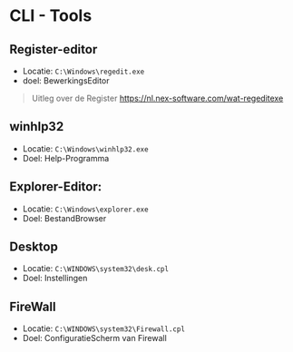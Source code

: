# CLI - Tools
## Register-editor
- Locatie:   `C:\Windows\regedit.exe`
- doel: BewerkingsEditor

> Uitleg over de Register
https://nl.nex-software.com/wat-regeditexe

## winhlp32
 - Locatie: `C:\Windows\winhlp32.exe`
 - Doel: Help-Programma

## Explorer-Editor:

- Locatie: `C:\Windows\explorer.exe`
- Doel: BestandBrowser

## Desktop 
- Locatie: `C:\WINDOWS\system32\desk.cpl`
- Doel: Instellingen

## FireWall
- Locatie: `C:\WINDOWS\system32\Firewall.cpl`
- Doel: ConfiguratieScherm van Firewall
